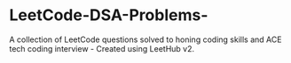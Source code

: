 # LeetCode-DSA-Problems-
 A collection of LeetCode questions solved to honing coding skills and ACE tech coding interview - Created using LeetHub v2.
